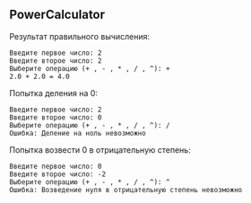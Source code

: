 ## PowerCalculator

Результат правильного вычисления:
```
Введите первое число: 2
Введите второе число: 2
Выберите операцию (+ , - , * , / , ^): +
2.0 + 2.0 = 4.0
```

Попытка деления на 0:
```
Введите первое число: 2
Введите второе число: 0
Выберите операцию (+ , - , * , / , ^): /
Ошибка: Деление на ноль невозможно
```

Попытка возвести 0 в отрицательную степень:
```
Введите первое число: 0
Введите второе число: -2
Выберите операцию (+ , - , * , / , ^): ^
Ошибка: Возведение нуля в отрицательную степень невозможно
```